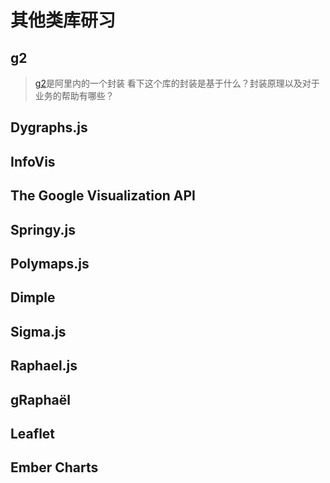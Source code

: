# 其他类库研习

## g2
> [g2](https://github.com/antvis/g2)是阿里内的一个封装
看下这个库的封装是基于什么？封装原理以及对于业务的帮助有哪些？

## Dygraphs.js

## InfoVis

## The Google Visualization API

## Springy.js

## Polymaps.js

## Dimple

## Sigma.js

## Raphael.js

## gRaphaël

## Leaflet

## Ember Charts
